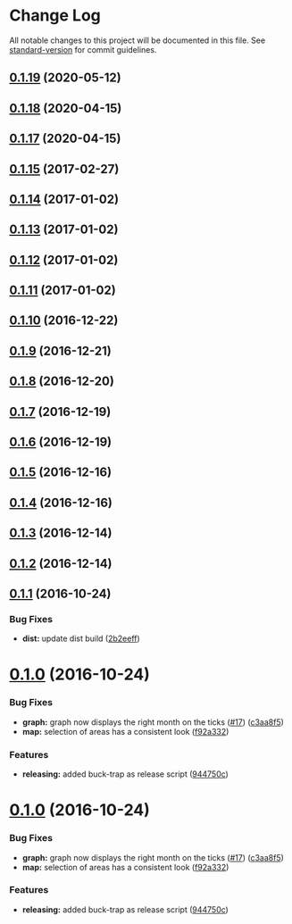 # Change Log

All notable changes to this project will be documented in this file. See [standard-version](https://github.com/conventional-changelog/standard-version) for commit guidelines.

<a name="0.1.19"></a>
## [0.1.19](https://github.com/nens/kpi-dashboard/compare/v0.1.18...v0.1.19) (2020-05-12)



<a name="0.1.18"></a>
## [0.1.18](https://github.com/nens/kpi-dashboard/compare/v0.1.17...v0.1.18) (2020-04-15)



<a name="0.1.17"></a>
## [0.1.17](https://github.com/nens/kpi-dashboard/compare/v0.1.15...v0.1.17) (2020-04-15)



<a name="0.1.15"></a>
## [0.1.15](https://github.com/nens/kpi-dashboard/compare/v0.1.14...v0.1.15) (2017-02-27)



<a name="0.1.14"></a>
## [0.1.14](https://github.com/nens/kpi-dashboard/compare/v0.1.13...v0.1.14) (2017-01-02)



<a name="0.1.13"></a>
## [0.1.13](https://github.com/nens/kpi-dashboard/compare/v0.1.12...v0.1.13) (2017-01-02)



<a name="0.1.12"></a>
## [0.1.12](https://github.com/nens/kpi-dashboard/compare/v0.1.11...v0.1.12) (2017-01-02)



<a name="0.1.11"></a>
## [0.1.11](https://github.com/nens/kpi-dashboard/compare/v0.1.10...v0.1.11) (2017-01-02)



<a name="0.1.10"></a>
## [0.1.10](https://github.com/nens/kpi-dashboard/compare/v0.1.9...v0.1.10) (2016-12-22)



<a name="0.1.9"></a>
## [0.1.9](https://github.com/nens/kpi-dashboard/compare/v0.1.8...v0.1.9) (2016-12-21)



<a name="0.1.8"></a>
## [0.1.8](https://github.com/nens/kpi-dashboard/compare/v0.1.7...v0.1.8) (2016-12-20)



<a name="0.1.7"></a>
## [0.1.7](https://github.com/nens/kpi-dashboard/compare/v0.1.6...v0.1.7) (2016-12-19)



<a name="0.1.6"></a>
## [0.1.6](https://github.com/nens/kpi-dashboard/compare/v0.1.5...v0.1.6) (2016-12-19)



<a name="0.1.5"></a>
## [0.1.5](https://github.com/nens/kpi-dashboard/compare/v0.1.4...v0.1.5) (2016-12-16)



<a name="0.1.4"></a>
## [0.1.4](https://github.com/nens/kpi-dashboard/compare/v0.1.3...v0.1.4) (2016-12-16)



<a name="0.1.3"></a>
## [0.1.3](https://github.com/nens/kpi-dashboard/compare/v0.1.2...v0.1.3) (2016-12-14)



<a name="0.1.2"></a>
## [0.1.2](https://github.com/nens/kpi-dashboard/compare/v0.1.1...v0.1.2) (2016-12-14)



<a name="0.1.1"></a>
## [0.1.1](https://github.com/nens/kpi-dashboard/compare/v0.1.0...v0.1.1) (2016-10-24)


### Bug Fixes

* **dist:** update dist build ([2b2eeff](https://github.com/nens/kpi-dashboard/commit/2b2eeff))



<a name="0.1.0"></a>
# [0.1.0](https://github.com/nens/kpi-dashboard/compare/0.0.2...v0.1.0) (2016-10-24)


### Bug Fixes

* **graph:** graph now displays the right month on the ticks ([#17](https://github.com/nens/kpi-dashboard/issues/17)) ([c3aa8f5](https://github.com/nens/kpi-dashboard/commit/c3aa8f5))
* **map:** selection of areas has a consistent look ([f92a332](https://github.com/nens/kpi-dashboard/commit/f92a332))


### Features

* **releasing:** added buck-trap as release script ([944750c](https://github.com/nens/kpi-dashboard/commit/944750c))



<a name="0.1.0"></a>
# [0.1.0](https://github.com/nens/kpi-dashboard/compare/0.0.2...v0.1.0) (2016-10-24)


### Bug Fixes

* **graph:** graph now displays the right month on the ticks ([#17](https://github.com/nens/kpi-dashboard/issues/17)) ([c3aa8f5](https://github.com/nens/kpi-dashboard/commit/c3aa8f5))
* **map:** selection of areas has a consistent look ([f92a332](https://github.com/nens/kpi-dashboard/commit/f92a332))


### Features

* **releasing:** added buck-trap as release script ([944750c](https://github.com/nens/kpi-dashboard/commit/944750c))
